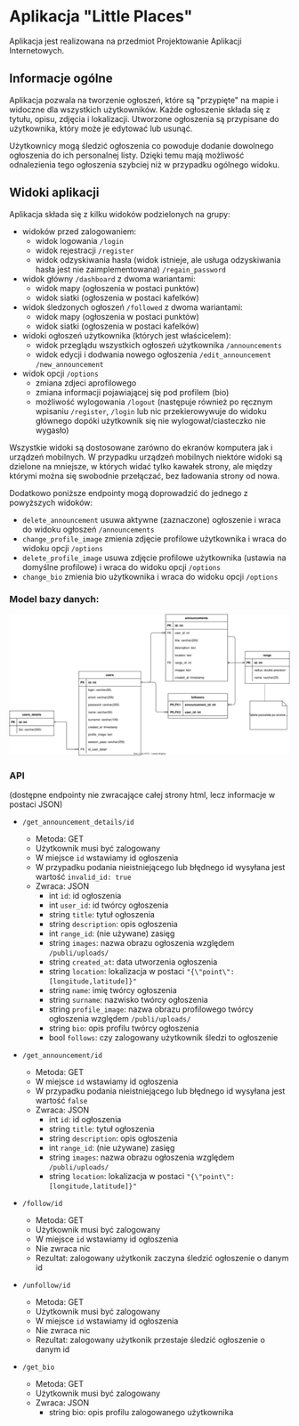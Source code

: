 <h1>Aplikacja "Little Places"</h1>
Aplikacja jest realizowana na przedmiot Projektowanie Aplikacji Internetowych. 
<h2>Informacje ogólne</h2>
Aplikacja pozwala na tworzenie ogłoszeń, które są "przypięte" na mapie i widoczne dla wszystkich użytkowników. Każde ogłoszenie składa się z tytułu, opisu, zdjęcia i lokalizacji. Utworzone ogłoszenia są przypisane do użytkownika, który może je edytować lub usunąć.

Użytkownicy mogą śledzić ogłoszenia co powoduje dodanie dowolnego ogłoszenia do ich personalnej listy. Dzięki temu mają możliwość odnalezienia tego ogłoszenia szybciej niż w przypadku ogólnego widoku.


<h2>Widoki aplikacji</h2>
Aplikacja składa się z kilku widoków podzielonych na grupy:

- widoków przed zalogowaniem:
  - widok logowania `/login`
  - widok rejestracji `/register`
  - widok odzyskiwania hasła (widok istnieje, ale usługa odzyskiwania hasła jest nie zaimplementowana) `/regain_password`
- widok główny `/dashboard` z dwoma wariantami:
  - widok mapy (ogłoszenia w postaci punktów)
  - widok siatki (ogłoszenia w postaci kafelków)
- widok śledzonych ogłoszeń `/followed` z dwoma wariantami:
  - widok mapy (ogłoszenia w postaci punktów)
  - widok siatki (ogłoszenia w postaci kafelków)
- widoki ogłoszeń użytkownika (których jest właścicelem):
  - widok przeglądu wszystkich ogłoszeń użytkownika `/announcements`
  - widok edycji i dodwania nowego ogłoszenia `/edit_announcement` `/new_announcement`
- widok opcji `/options`
  - zmiana zdjeci aprofilowego
  - zmiana informacji pojawiającej się pod profilem (bio)
  - możliwość wylogowania `/logout` (następuje również po ręcznym wpisaniu `/register`, `/login` lub nic przekierowywuje do widoku głównego dopóki użytkownik się nie wylogował/ciasteczko nie wygasło)


Wszystkie widoki są dostosowane zarówno do ekranów komputera jak i urządzeń mobilnych.
W przypadku urządzeń mobilnych niektóre widoki są dzielone na mniejsze, w których widać tylko kawałek strony, ale między którymi można się swobodnie przełączać, bez ładowania strony od nowa.

Dodatkowo poniższe endpointy mogą doprowadzić do jednego z powyższych widoków:

- `delete_announcement` usuwa aktywne (zaznaczone) ogłoszenie i wraca do widoku ogłoszeń `/announcements`
- `change_profile_image` zmienia zdjęcie profilowe użytkownika i wraca do widoku opcji `/options`
- `delete_profile_image` usuwa zdjęcie profilowe użytkownika (ustawia na domyślne profilowe) i wraca do widoku opcji `/options`
- `change_bio` zmienia bio użytkownika i wraca do widoku opcji `/options`

<h3>Model bazy danych:</h3>
<img src="./database_model.svg">

<h3>API</h3>
(dostępne endpointy nie zwracające całej strony html, lecz informacje w postaci JSON)

- `/get_announcement_details/id`
  - Metoda: GET
  - Użytkownik musi być zalogowany
  - W miejsce `id` wstawiamy id ogłoszenia
  - W przypadku podania nieistniejącego lub błędnego id wysyłana jest wartość `invalid_id: true`
  - Zwraca: JSON
    - int `id`: id ogłoszenia
    - int `user_id`: id twórcy ogłoszenia
    - string `title`: tytuł ogłoszenia
    - string `description`: opis ogłoszenia
    - int `range_id`: (nie używane) zasięg
    - string `images`: nazwa obrazu ogłoszenia względem `/publi/uploads/`
    - string `created_at`: data utworzenia ogłoszenia
    - string `location`: lokalizacja w postaci `"{\"point\":[longitude,latitude]}"`
    - string `name`: imię twórcy ogłoszenia
    - string `surname`: nazwisko twórcy ogłoszenia
    - string `profile_image`:  nazwa obrazu profilowego twórcy ogłoszenia względem `/publi/uploads/`
    - string `bio`: opis profilu twórcy ogłoszenia
    - bool `follows`: czy zalogowany użytkownik śledzi to ogłoszenie

- `/get_announcement/id`
  - Metoda: GET
  - W miejsce `id` wstawiamy id ogłoszenia
  - W przypadku podania nieistniejącego lub błędnego id wysyłana jest wartość `false`
  - Zwraca: JSON
    - int `id`: id ogłoszenia
    - string `title`: tytuł ogłoszenia
    - string `description`: opis ogłoszenia
    - int `range_id`: (nie używane) zasięg
    - string `images`: nazwa obrazu ogłoszenia względem `/publi/uploads/`
    - string `location`: lokalizacja w postaci `"{\"point\":[longitude,latitude]}"`

- `/follow/id`
  - Metoda: GET
  - Użytkownik musi być zalogowany
  - W miejsce `id` wstawiamy id ogłoszenia
  - Nie zwraca nic
  - Rezultat: zalogowany użytkonik zaczyna śledzić ogłoszenie o danym id

- `/unfollow/id`
  - Metoda: GET
  - Użytkownik musi być zalogowany
  - W miejsce `id` wstawiamy id ogłoszenia
  - Nie zwraca nic
  - Rezultat: zalogowany użytkonik przestaje śledzić ogłoszenie o danym id

- `/get_bio`
  - Metoda: GET
  - Użytkownik musi być zalogowany
  - Zwraca: JSON
    - string bio: opis profilu zalogowanego użytkownika
